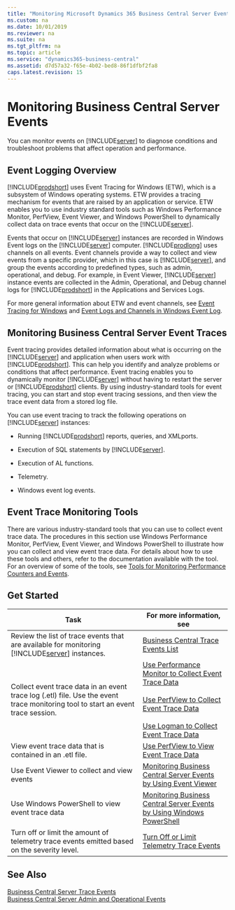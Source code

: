 ```yaml
---
title: "Monitoring Microsoft Dynamics 365 Business Central Server Events"
ms.custom: na
ms.date: 10/01/2019
ms.reviewer: na
ms.suite: na
ms.tgt_pltfrm: na
ms.topic: article
ms.service: "dynamics365-business-central"
ms.assetid: d7d57a32-f65e-4b02-bed8-86f1dfbf2fa8
caps.latest.revision: 15
---
```

# Monitoring Business Central Server Events
You can monitor events on [!INCLUDE[server](../developer/includes/server.md)] to diagnose conditions and troubleshoot problems that affect operation and performance.  

## Event Logging Overview  
 [!INCLUDE[prodshort](../developer/includes/prodshort.md)] uses Event Tracing for Windows \(ETW\), which is a subsystem of Windows operating systems. ETW provides a tracing mechanism for events that are raised by an application or service. ETW enables you to use industry standard tools such as Windows Performance Monitor, PerfView, Event Viewer, and Windows PowerShell to dynamically collect data on trace events that occur on the [!INCLUDE[server](../developer/includes/server.md)].  

 Events that occur on [!INCLUDE[server](../developer/includes/server.md)] instances are recorded in Windows Event logs on the [!INCLUDE[server](../developer/includes/server.md)] computer. [!INCLUDE[prodlong](../developer/includes/prodlong.md)] uses channels on all events. Event channels provide a way to collect and view events from a specific provider, which in this case is [!INCLUDE[server](../developer/includes/server.md)], and group the events according to predefined types, such as admin, operational, and debug. For example, in Event Viewer, [!INCLUDE[server](../developer/includes/server.md)] instance events are collected in the Admin, Operational, and Debug channel logs for [!INCLUDE[prodshort](../developer/includes/prodshort.md)] in the Applications and Services Logs.  

 For more general information about ETW and event channels, see [Event Tracing for Windows](https://go.microsoft.com/fwlink/?LinkID=313939) and [Event Logs and Channels in Windows Event Log](https://go.microsoft.com/fwlink/?LinkID=517298).  

## Monitoring Business Central Server Event Traces
Event tracing provides detailed information about what is occurring on the [!INCLUDE[server](../developer/includes/server.md)] and application when users work with [!INCLUDE[prodshort](../developer/includes/prodshort.md)]. This can help you identify and analyze problems or conditions that affect performance. Event tracing enables you to dynamically monitor [!INCLUDE[server](../developer/includes/server.md)] without having to restart the server or [!INCLUDE[prodshort](../developer/includes/prodshort.md)] clients. By using industry-standard tools for event tracing, you can start and stop event tracing sessions, and then view the trace event data from a stored log file.  
  
You can use event tracing to track the following operations on [!INCLUDE[server](../developer/includes/server.md)] instances:  
  
-   Running [!INCLUDE[prodshort](../developer/includes/prodshort.md)] reports, queries, and XMLports.  
  
-   Execution of SQL statements by [!INCLUDE[server](../developer/includes/server.md)].  
  
-   Execution of AL functions.  

-   Telemetry. 
  
-   Windows event log events.  
  
## Event Trace Monitoring Tools  
There are various industry-standard tools that you can use to collect event trace data. The procedures in this section use Windows Performance Monitor, PerfView, Event Viewer, and Windows PowerShell to illustrate how you can collect and view event trace data. For details about how to use these tools and others, refer to the documentation available with the tool. For an overview of some of the tools, see [Tools for Monitoring Performance Counters and Events](tools-monitor-performance-counters-and-events.md). 
  
## <a name="GetStartedEvents"></a>Get Started  
  
|Task|For more information, see|  
|----------|-------------------------------|  
|Review the list of trace events that are available for monitoring [!INCLUDE[server](../developer/includes/server.md)] instances.|[Business Central Trace Events List](server-trace-events.md)|  
|Collect event trace data in an event trace log \(.etl\) file. Use the event trace monitoring tool to start an event trace session.|[Use Performance Monitor to Collect Event Trace Data](monitor-use-performance-monitor-collect-event-trace-data.md)<br /><br /> [Use PerfView to Collect Event Trace Data](monitor-use-perfview-collect-event-trace-data.md)<br /><br />[Use Logman to Collect Event Trace Data](monitor-use-logman-collect-event-trace-data.md)|  
|View event trace data that is contained in an .etl file.|[Use PerfView to View Event Trace Data](monitor-use-perfview-view-event-trace-data.md)|  
|Use Event Viewer to collect and view events |[Monitoring Business Central Server Events by Using Event Viewer](monitor-server-events-windows-event-log.md) |  
|Use Windows PowerShell to view event trace data|[Monitoring Business Central Server Events by Using Windows PowerShell](monitor-server-events-with-powershell.md)|
|Turn off or limit the amount of telemetry trace events emitted based on the severity level.|[Turn Off or Limit Telemetry Trace Events](disable-limit-telemetry-events.md)|   
  
## See Also    
[Business Central Server Trace Events](server-trace-events.md)  
[Business Central Server Admin and Operational Events](server-events.md)  
